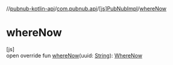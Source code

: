 //[pubnub-kotlin-api](../../../index.md)/[com.pubnub.api](../index.md)/[[js]PubNubImpl](index.md)/[whereNow](where-now.md)

# whereNow

[js]\
open override fun [whereNow](where-now.md)(uuid: [String](https://kotlinlang.org/api/latest/jvm/stdlib/kotlin-stdlib/kotlin/-string/index.html)): [WhereNow](../../com.pubnub.api.endpoints.presence/-where-now/index.md)
